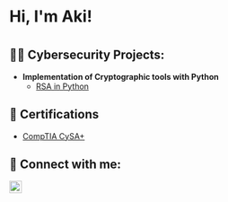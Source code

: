 <h1>Hi, I'm Aki!<h1>
<h2>👨‍💻 Cybersecurity Projects:</h2>

- <b>Implementation of Cryptographic tools with Python</b>
  - [RSA in Python](https://github.com/akhkusu/RSA-with-python)
 
 


<h2>🧾 Certifications</h2>

- [CompTIA CySA+](https://www.credly.com/earner/earned/badge/a8c4830f-fd53-451f-abdc-5f9e04b6a0ce)

<h2> 🤳 Connect with me:</h2>

[<img align="left" alt="aki | LinkedIn" width="22px" src="https://cdn.jsdelivr.net/npm/simple-icons@v3/icons/linkedin.svg" />][linkedin]



[linkedin]: https://ee.linkedin.com/in/akiha-kusumoto

